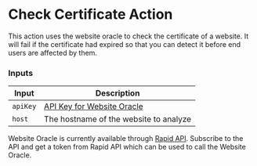 # Check Certificate Action

This action uses the website oracle to check the certificate of a website. It will fail if the certificate had expired so that you can detect it before end users are affected by them.

### Inputs

| Input    | Description                                                                                          |
| -------- | ---------------------------------------------------------------------------------------------------- |
| `apiKey` | [API Key for Website Oracle](https://rapidapi.com/cadmus-labs-cadmus-labs-admin/api/website-oracle/) |
| `host`   | The hostname of the website to analyze                                                               |

Website Oracle is currently available through [Rapid API](https://rapidapi.com/cadmus-labs-cadmus-labs-admin/api/website-oracle/). Subscribe to the API and get a token from Rapid API which can be used to call the Website Oracle.

